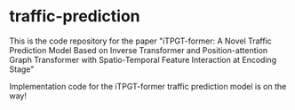 # traffic-prediction
This is the code repository for the paper "iTPGT-former: A Novel Traffic Prediction Model Based on Inverse Transformer and Position-attention Graph Transformer with Spatio-Temporal Feature Interaction at Encoding Stage"

Implementation code for the iTPGT-former traffic prediction model is on the way!

